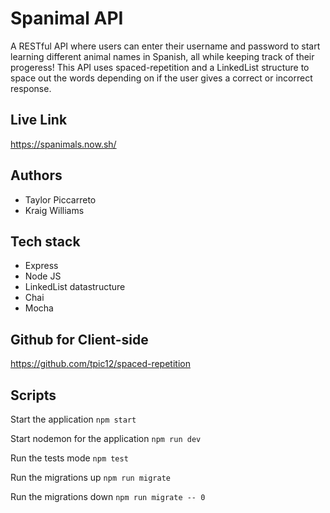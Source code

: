 # Spanimal API

A RESTful API where users can enter their username and password to start learning different animal names in Spanish, all while keeping track of their progeress! This API uses spaced-repetition and a LinkedList structure to space out the words depending on if the user gives a correct or incorrect response.

## Live Link
https://spanimals.now.sh/

## Authors
- Taylor Piccarreto
- Kraig Williams

## Tech stack
- Express
- Node JS
- LinkedList datastructure
- Chai
- Mocha

## Github for Client-side
https://github.com/tpic12/spaced-repetition

## Scripts

Start the application `npm start`

Start nodemon for the application `npm run dev`

Run the tests mode `npm test`

Run the migrations up `npm run migrate`

Run the migrations down `npm run migrate -- 0`
